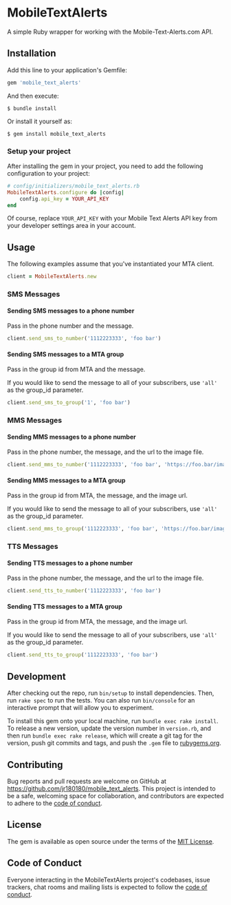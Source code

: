 # MobileTextAlerts

A simple Ruby wrapper for working with the Mobile-Text-Alerts.com API.

## Installation

Add this line to your application's Gemfile:

```ruby
gem 'mobile_text_alerts'
```

And then execute:

    $ bundle install

Or install it yourself as:

    $ gem install mobile_text_alerts
    
### Setup your project

After installing the gem in your project, you need to add the following configuration to your project:

```ruby
# config/initializers/mobile_text_alerts.rb
MobileTextAlerts.configure do |config|
    config.api_key = YOUR_API_KEY
end
```

Of course, replace `YOUR_API_KEY` with your Mobile Text Alerts API key from your developer settings area in your account.

## Usage

The following examples assume that you've instantiated your MTA client.

```ruby
client = MobileTextAlerts.new
```

### SMS Messages

#### Sending SMS messages to a phone number

Pass in the phone number and the message.

```ruby
client.send_sms_to_number('1112223333', 'foo bar')
```

#### Sending SMS messages to a MTA group

Pass in the group id from MTA and the message.

If you would like to send the message to all of your subscribers, use `'all'` as the group_id parameter.

```ruby
client.send_sms_to_group('1', 'foo bar')
```

### MMS Messages

#### Sending MMS messages to a phone number

Pass in the phone number, the message, and the url to the image file.

```ruby
client.send_mms_to_number('1112223333', 'foo bar', 'https://foo.bar/image.png')
```

#### Sending MMS messages to a MTA group

Pass in the group id from MTA, the message, and the image url.

If you would like to send the message to all of your subscribers, use `'all'` as the group_id parameter.

```ruby
client.send_mms_to_group('1112223333', 'foo bar', 'https://foo.bar/image.png')
```

### TTS Messages

#### Sending TTS messages to a phone number

Pass in the phone number, the message, and the url to the image file.

```ruby
client.send_tts_to_number('1112223333', 'foo bar')
```

#### Sending TTS messages to a MTA group

Pass in the group id from MTA, the message, and the image url.

If you would like to send the message to all of your subscribers, use `'all'` as the group_id parameter.

```ruby
client.send_tts_to_group('1112223333', 'foo bar')
```

## Development

After checking out the repo, run `bin/setup` to install dependencies. Then, run `rake spec` to run the tests. You can also run `bin/console` for an interactive prompt that will allow you to experiment.

To install this gem onto your local machine, run `bundle exec rake install`. To release a new version, update the version number in `version.rb`, and then run `bundle exec rake release`, which will create a git tag for the version, push git commits and tags, and push the `.gem` file to [rubygems.org](https://rubygems.org).

## Contributing

Bug reports and pull requests are welcome on GitHub at https://github.com/jr180180/mobile_text_alerts. This project is intended to be a safe, welcoming space for collaboration, and contributors are expected to adhere to the [code of conduct](https://github.com/jr180180/mobile_text_alerts/blob/master/CODE_OF_CONDUCT.md).


## License

The gem is available as open source under the terms of the [MIT License](https://opensource.org/licenses/MIT).

## Code of Conduct

Everyone interacting in the MobileTextAlerts project's codebases, issue trackers, chat rooms and mailing lists is expected to follow the [code of conduct](https://github.com/jr180180/mobile_text_alerts/blob/master/CODE_OF_CONDUCT.md).
